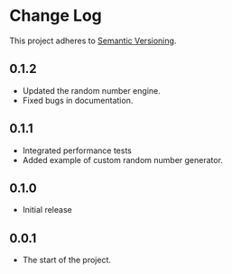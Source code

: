 # Change Log
This project adheres to [Semantic Versioning](http://semver.org/).

## 0.1.2
* Updated the random number engine.
* Fixed bugs in documentation.

## 0.1.1
* Integrated performance tests
* Added example of custom random number generator.

## 0.1.0
* Initial release

## 0.0.1
* The start of the project.

